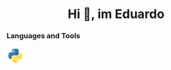 <h1 align="center">Hi 👋, im Eduardo</h1>

### Languages and Tools
<img src="https://raw.githubusercontent.com/devicons/devicon/master/icons/python/python-original.svg" alt="Python" width="40" height=40 href="https://python.org"/>

<!--
**eduardogott/eduardogott** is a ✨ _special_ ✨ repository because its `README.md` (this file) appears on your GitHub profile.

Here are some ideas to get you started:

- 🔭 I’m currently working on ...
- 🌱 I’m currently learning ...
- 👯 I’m looking to collaborate on ...
- 🤔 I’m looking for help with ...
- 💬 Ask me about ...
- 📫 How to reach me: ...
- 😄 Pronouns: ...
- ⚡ Fun fact: ...
-->
